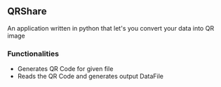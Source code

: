 
## QRShare
  An application written in python that let's you convert your data into QR image<br>
  
### Functionalities
<ul>
<li> Generates QR Code for given file </li>
<li> Reads the QR Code and generates output DataFile </li>
</ul>
